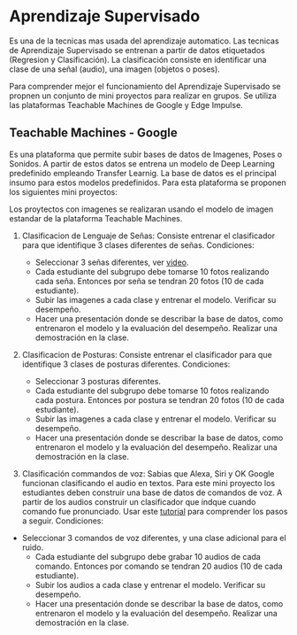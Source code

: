 # Aprendizaje Supervisado
Es una de la tecnicas mas usada del aprendizaje automatico. Las tecnicas de Aprendizaje Supervisado se entrenan a partir de datos etiquetados (Regresion y Clasificación). La clasificación consiste en identificar una clase de una señal (audio), una imagen (objetos o poses). <br>

Para comprender mejor el funcionamiento del Aprendizaje Supervisado se propnen un conjunto de mini proyectos para realizar en grupos. Se utiliza las plataformas Teachable Machines de Google y Edge Impulse.

## Teachable Machines - Google
Es una plataforma que permite subir bases de datos de Imagenes, Poses o Sonidos. A partir de estos datos se entrena un modelo de Deep Learning predefinido empleando Transfer Learnig. La base de datos es el principal insumo para estos modelos predefinidos. Para esta plataforma se proponen los siguientes mini proyectos: <br>

Los proytectos con imagenes se realizaran usando el modelo de imagen estandar de la plataforma Teachable Machines.

1. Clasificacion de Lenguaje de Señas: Consiste entrenar el clasificador para que identifique 3 clases diferentes de señas. Condiciones:
   * Seleccionar 3 señas diferentes, ver [video](https://www.youtube.com/watch?v=EOcVvy1mcYI). 
   * Cada estudiante del subgrupo debe tomarse 10 fotos realizando cada seña. Entonces por seña se tendran 20 fotos (10 de cada estudiante).
   * Subir las imagenes a cada clase y entrenar el modelo. Verificar su desempeño.
   * Hacer una presentación donde se describar la base de datos, como entrenaron el modelo y la evaluación del desempeño. Realizar una demostración en la clase.

2. Clasificacion de Posturas: Consiste entrenar el clasificador para que identifique 3 clases de posturas diferentes. Condiciones:
   * Seleccionar 3 posturas diferentes. 
   * Cada estudiante del subgrupo debe tomarse 10 fotos realizando cada postura. Entonces por postura se tendran 20 fotos (10 de cada estudiante).
   * Subir las imagenes a cada clase y entrenar el modelo. Verificar su desempeño.
   * Hacer una presentación donde se describar la base de datos, como entrenaron el modelo y la evaluación del desempeño. Realizar una demostración en la clase.

3. Clasificación commandos de voz: Sabias que Alexa, Siri y OK Google funcionan clasificando el audio en textos. Para este mini proyecto los estudiantes deben construir una base de datos de comandos de voz. A partir de los audios construir un clasificador que indque cuando comando fue pronunciado. Usar este [tutorial](https://medium.com/@warronbebster/teachable-machine-tutorial-snap-clap-whistle-4212fd7f3555) para comprender los pasos a seguir.
Condiciones:
 * Seleccionar 3 comandos de voz diferentes, y una clase adicional para el ruido. 
   * Cada estudiante del subgrupo debe grabar 10 audios de cada comando. Entonces por comando se tendran 20 audios (10 de cada estudiante).
   * Subir los audios a cada clase y entrenar el modelo. Verificar su desempeño.
   * Hacer una presentación donde se describar la base de datos, como entrenaron el modelo y la evaluación del desempeño. Realizar una demostración en la clase.    


